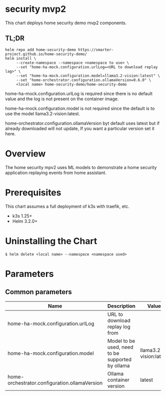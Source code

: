 # security mvp2

This chart deploys home security demo mvp2 components.

## TL;DR

```console
helm repo add home-security-demo https://smarter-project.github.io/home-security-demo/
helm install \
     --create-namespace --namespace <namespace to use> \
     --set "home-ha-mock.configuration.urlLog=<URL to download replay lag>" \
     --set "home-ha-mock.configuration.model=llama3.2-vision:latest" \
     --set "home-orchestrator.configuration.ollamaVersion=0.6.0" \
     <local name> home-security-demo/home-security-demo
```

home-ha-mock.configuration.urlLog is required since there is no default value and the log is not present on the container image.

home-ha-mock.configuration.model is not required since the default is to use the model llama3.2-vision:latest.

home-orchestrator.configuration.ollamaVersion byt default uses latest but if already downloaded will not update, If you want a particular version set it here.

# Overview

The home security mpv2 uses ML models to demonstrate a home security application replaying events from home assistant.

# Prerequisites

This chart assumes a full deployment of k3s with traefik, etc.

* k3s 1.25+
* Helm 3.2.0+

# Uninstalling the Chart

```
$ helm delete <local name> --namespace <namespace used>
```

# Parameters

## Common parameters

| Name | Description | Value |
| ---- | ----------- | ----- |
| home-ha-mock.configuration.urlLog | URL to download replay log from | | 
| home-ha-mock.configuration.model | Model to be used, need to be supported by ollama | llama3.2-vision:latest | 
| home-orchestrator.configuration.ollamaVersion | Ollama container version | latest | 


